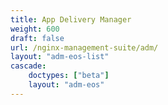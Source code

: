 ```yaml
---
title: App Delivery Manager
weight: 600
draft: false
url: /nginx-management-suite/adm/
layout: "adm-eos-list"
cascade:
    doctypes: ["beta"]
    layout: "adm-eos"
---
```

  